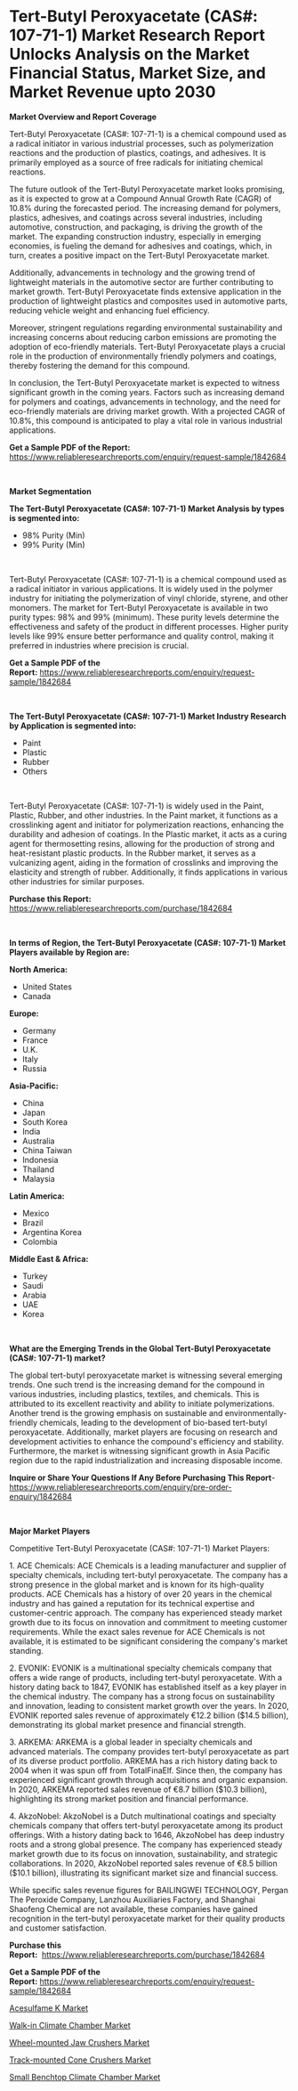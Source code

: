 <p><h1>Tert-Butyl Peroxyacetate (CAS#: 107-71-1) Market Research Report Unlocks Analysis on the Market Financial Status, Market Size, and Market Revenue upto 2030</h1></p><p><strong>Market Overview and Report Coverage</strong></p>
<p><p>Tert-Butyl Peroxyacetate (CAS#: 107-71-1) is a chemical compound used as a radical initiator in various industrial processes, such as polymerization reactions and the production of plastics, coatings, and adhesives. It is primarily employed as a source of free radicals for initiating chemical reactions.</p><p>The future outlook of the Tert-Butyl Peroxyacetate market looks promising, as it is expected to grow at a Compound Annual Growth Rate (CAGR) of 10.8% during the forecasted period. The increasing demand for polymers, plastics, adhesives, and coatings across several industries, including automotive, construction, and packaging, is driving the growth of the market. The expanding construction industry, especially in emerging economies, is fueling the demand for adhesives and coatings, which, in turn, creates a positive impact on the Tert-Butyl Peroxyacetate market.</p><p>Additionally, advancements in technology and the growing trend of lightweight materials in the automotive sector are further contributing to market growth. Tert-Butyl Peroxyacetate finds extensive application in the production of lightweight plastics and composites used in automotive parts, reducing vehicle weight and enhancing fuel efficiency.</p><p>Moreover, stringent regulations regarding environmental sustainability and increasing concerns about reducing carbon emissions are promoting the adoption of eco-friendly materials. Tert-Butyl Peroxyacetate plays a crucial role in the production of environmentally friendly polymers and coatings, thereby fostering the demand for this compound.</p><p>In conclusion, the Tert-Butyl Peroxyacetate market is expected to witness significant growth in the coming years. Factors such as increasing demand for polymers and coatings, advancements in technology, and the need for eco-friendly materials are driving market growth. With a projected CAGR of 10.8%, this compound is anticipated to play a vital role in various industrial applications.</p></p>
<p><strong>Get a Sample PDF of the Report:</strong> <a href="https://www.reliableresearchreports.com/enquiry/request-sample/1842684">https://www.reliableresearchreports.com/enquiry/request-sample/1842684</a></p>
<p>&nbsp;</p>
<p><strong>Market Segmentation</strong></p>
<p><strong>The Tert-Butyl Peroxyacetate (CAS#: 107-71-1) Market Analysis by types is segmented into:</strong></p>
<p><ul><li>98% Purity (Min)</li><li>99% Purity (Min)</li></ul></p>
<p>&nbsp;</p>
<p><p>Tert-Butyl Peroxyacetate (CAS#: 107-71-1) is a chemical compound used as a radical initiator in various applications. It is widely used in the polymer industry for initiating the polymerization of vinyl chloride, styrene, and other monomers. The market for Tert-Butyl Peroxyacetate is available in two purity types: 98% and 99% (minimum). These purity levels determine the effectiveness and safety of the product in different processes. Higher purity levels like 99% ensure better performance and quality control, making it preferred in industries where precision is crucial.</p></p>
<p><strong>Get a Sample PDF of the Report:</strong>&nbsp;<a href="https://www.reliableresearchreports.com/enquiry/request-sample/1842684">https://www.reliableresearchreports.com/enquiry/request-sample/1842684</a></p>
<p>&nbsp;</p>
<p><strong>The Tert-Butyl Peroxyacetate (CAS#: 107-71-1) Market Industry Research by Application is segmented into:</strong></p>
<p><ul><li>Paint</li><li>Plastic</li><li>Rubber</li><li>Others</li></ul></p>
<p>&nbsp;</p>
<p><p>Tert-Butyl Peroxyacetate (CAS#: 107-71-1) is widely used in the Paint, Plastic, Rubber, and other industries. In the Paint market, it functions as a crosslinking agent and initiator for polymerization reactions, enhancing the durability and adhesion of coatings. In the Plastic market, it acts as a curing agent for thermosetting resins, allowing for the production of strong and heat-resistant plastic products. In the Rubber market, it serves as a vulcanizing agent, aiding in the formation of crosslinks and improving the elasticity and strength of rubber. Additionally, it finds applications in various other industries for similar purposes.</p></p>
<p><strong>Purchase this Report:</strong>&nbsp; <a href="https://www.reliableresearchreports.com/purchase/1842684">https://www.reliableresearchreports.com/purchase/1842684</a></p>
<p>&nbsp;</p>
<p><strong>In terms of Region, the Tert-Butyl Peroxyacetate (CAS#: 107-71-1) Market Players available by Region are:</strong></p>
<p>
    <p> <strong> North America: </strong>
        <ul>
            <li>United States</li>
            <li>Canada</li>
        </ul>
        </p> 
    <p> <strong> Europe: </strong>
        <ul>
            <li>Germany</li>
            <li>France</li>
            <li>U.K.</li>
            <li>Italy</li>
            <li>Russia</li>
        </ul>
        </p> 
    <p> <strong> Asia-Pacific: </strong>
        <ul>
            <li>China</li>
            <li>Japan</li>
            <li>South Korea</li>
            <li>India</li>
            <li>Australia</li>
            <li>China Taiwan</li>
            <li>Indonesia</li>
            <li>Thailand</li>
            <li>Malaysia</li>
        </ul>
        </p> 
    <p> <strong> Latin America: </strong>
        <ul>
            <li>Mexico</li>
            <li>Brazil</li>
            <li>Argentina Korea</li>
            <li>Colombia</li>
        </ul>
        </p> 
    <p> <strong> Middle East & Africa: </strong>
        <ul>
            <li>Turkey</li>
            <li>Saudi</li>
            <li>Arabia</li>
            <li>UAE</li>
            <li>Korea</li>
        </ul>
    </p>
    </p>
<p>&nbsp;</p>
<p><strong>What are the Emerging Trends in the Global Tert-Butyl Peroxyacetate (CAS#: 107-71-1) market?</strong></p>
<p><p>The global tert-butyl peroxyacetate market is witnessing several emerging trends. One such trend is the increasing demand for the compound in various industries, including plastics, textiles, and chemicals. This is attributed to its excellent reactivity and ability to initiate polymerizations. Another trend is the growing emphasis on sustainable and environmentally-friendly chemicals, leading to the development of bio-based tert-butyl peroxyacetate. Additionally, market players are focusing on research and development activities to enhance the compound's efficiency and stability. Furthermore, the market is witnessing significant growth in Asia Pacific region due to the rapid industrialization and increasing disposable income.</p></p>
<p><strong>Inquire or Share Your Questions If Any Before Purchasing This Report</strong>- <a href="https://www.reliableresearchreports.com/enquiry/pre-order-enquiry/1842684">https://www.reliableresearchreports.com/enquiry/pre-order-enquiry/1842684</a></p>
<p>&nbsp;</p>
<p><strong>Major Market Players</strong></p>
<p><p>Competitive Tert-Butyl Peroxyacetate (CAS#: 107-71-1) Market Players:</p><p>1. ACE Chemicals: ACE Chemicals is a leading manufacturer and supplier of specialty chemicals, including tert-butyl peroxyacetate. The company has a strong presence in the global market and is known for its high-quality products. ACE Chemicals has a history of over 20 years in the chemical industry and has gained a reputation for its technical expertise and customer-centric approach. The company has experienced steady market growth due to its focus on innovation and commitment to meeting customer requirements. While the exact sales revenue for ACE Chemicals is not available, it is estimated to be significant considering the company's market standing.</p><p>2. EVONIK: EVONIK is a multinational specialty chemicals company that offers a wide range of products, including tert-butyl peroxyacetate. With a history dating back to 1847, EVONIK has established itself as a key player in the chemical industry. The company has a strong focus on sustainability and innovation, leading to consistent market growth over the years. In 2020, EVONIK reported sales revenue of approximately €12.2 billion ($14.5 billion), demonstrating its global market presence and financial strength.</p><p>3. ARKEMA: ARKEMA is a global leader in specialty chemicals and advanced materials. The company provides tert-butyl peroxyacetate as part of its diverse product portfolio. ARKEMA has a rich history dating back to 2004 when it was spun off from TotalFinaElf. Since then, the company has experienced significant growth through acquisitions and organic expansion. In 2020, ARKEMA reported sales revenue of €8.7 billion ($10.3 billion), highlighting its strong market position and financial performance.</p><p>4. AkzoNobel: AkzoNobel is a Dutch multinational coatings and specialty chemicals company that offers tert-butyl peroxyacetate among its product offerings. With a history dating back to 1646, AkzoNobel has deep industry roots and a strong global presence. The company has experienced steady market growth due to its focus on innovation, sustainability, and strategic collaborations. In 2020, AkzoNobel reported sales revenue of €8.5 billion ($10.1 billion), illustrating its significant market size and financial success.</p><p>While specific sales revenue figures for BAILINGWEI TECHNOLOGY, Pergan The Peroxide Company, Lanzhou Auxiliaries Factory, and Shanghai Shaofeng Chemical are not available, these companies have gained recognition in the tert-butyl peroxyacetate market for their quality products and customer satisfaction.</p></p>
<p><strong>Purchase this Report:</strong>&nbsp;&nbsp;<a href="https://www.reliableresearchreports.com/purchase/1842684">https://www.reliableresearchreports.com/purchase/1842684</a></p>
<p></p>
<p><strong>Get a Sample PDF of the Report:</strong>&nbsp;<a href="https://www.reliableresearchreports.com/enquiry/request-sample/1842684">https://www.reliableresearchreports.com/enquiry/request-sample/1842684</a></p>
<p><p><a href="https://www.linkedin.com/pulse/acesulfame-k-market-size-growth-forecast-from-2023-2030/">Acesulfame K Market</a></p><p><a href="https://github.com/Chiragrp25/Market-Research-Report-List-1/blob/main/walk-in-climate-chamber-market.md">Walk-in Climate Chamber Market</a></p><p><a href="https://medium.com/@bethhermann2023/wheel-mounted-jaw-crushers-market-the-key-to-successful-business-strategy-forecast-till-2030-14d6be906b2e">Wheel-mounted Jaw Crushers Market</a></p><p><a href="https://medium.com/@rosaleekoss/track-mounted-cone-crushers-market-comprehensive-assessment-by-type-application-and-geography-76c566ec612d">Track-mounted Cone Crushers Market</a></p><p><a href="https://github.com/YashRP12/Market-Research-Report-List-1/blob/main/small-benchtop-climate-chamber-market.md">Small Benchtop Climate Chamber Market</a></p></p>